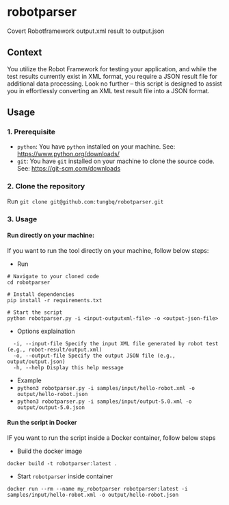 # robotparser

Covert Robotframework output.xml result to output.json

## Context

You utilize the Robot Framework for testing your application, and while the test results currently exist in XML format, you require a JSON result file for additional data processing. Look no further – this script is designed to assist you in effortlessly converting an XML test result file into a JSON format.

## Usage
### 1. Prerequisite
- `python`: You have `python` installed on your machine. See: https://www.python.org/downloads/
- `git`: You have `git` installed on your machine to clone the source code. See: https://git-scm.com/downloads

### 2. Clone the repository
Run `git clone git@github.com:tungbq/robotparser.git`

### 3. Usage
#### Run directly on your machine:
If you want to run the tool directly on your machine, follow below steps:
- Run
```
# Navigate to your cloned code
cd robotparser

# Install dependencies
pip install -r requirements.txt

# Start the script
python robotparser.py -i <input-outputxml-file> -o <output-json-file>
```

- Options explaination

```
  -i, --input-file Specify the input XML file generated by robot test (e.g., robot-result/output.xml)
  -o, --output-file Specify the output JSON file (e.g., output/output.json)
  -h, --help Display this help message
```

- Example
- `python3 robotparser.py -i samples/input/hello-robot.xml -o output/hello-robot.json`
- `python3 robotparser.py -i samples/input/output-5.0.xml -o output/output-5.0.json`

#### Run the script in Docker
IF you want to run the script inside a Docker container, follow below steps
- Build the docker image

```
docker build -t robotparser:latest .
```

- Start `robotparser` inside container

```
docker run --rm --name my_robotparser robotparser:latest -i samples/input/hello-robot.xml -o output/hello-robot.json
```
